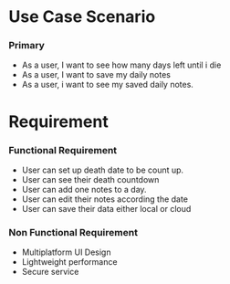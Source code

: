 # Use Case Scenario

### Primary

- As a user, I want to see how many days left until i die
- As a user, I want to save my daily notes
- As a user, i want to see my saved daily notes.

# Requirement

### Functional Requirement

- User can set up death date to be count up.
- User can see their death countdown
- User can add one notes to a day.
- User can edit their notes according the date
- User can save their data either local or cloud

### Non Functional Requirement

- Multiplatform UI Design
- Lightweight performance
- Secure service

